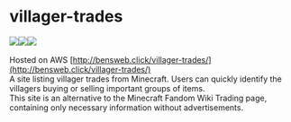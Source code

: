 # villager-trades

<img src="https://img.shields.io/badge/React-20232A?style=for-the-badge&logo=react&logoColor=61DAFB"/><img src="https://img.shields.io/badge/Bootstrap-563D7C?style=for-the-badge&logo=bootstrap&logoColor=white"/><img src="https://img.shields.io/badge/CSS3-1572B6?style=for-the-badge&logo=css3&logoColor=white"/><br>
<br>
Hosted on AWS [http://bensweb.click/villager-trades/](http://bensweb.click/villager-trades/)
<br>
A site listing villager trades from Minecraft. Users can quickly identify the villagers buying or selling important groups of items.
<br>
This site is an alternative to the Minecraft Fandom Wiki Trading page, containing only necessary information without advertisements.
